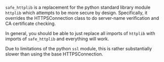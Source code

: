 `safe_httplib` is a replacement for the python standard library module `httplib` which attempts to be more secure by design. Specifically, it overrides the HTTPSConnection class to do server-name verification and CA certificate checking.

In general, you should be able to just replace all imports of `httplib` with imports of `safe_httplib` and everything will work.

Due to limitations of the python `ssl` module, this is rather substantially slower than using the base HTTPSConnection.
